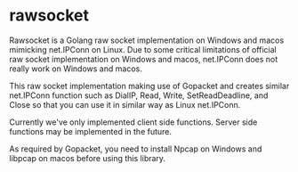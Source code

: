# rawsocket

Rawsocket is a Golang raw socket implementation on Windows and macos mimicking net.IPConn on Linux.
Due to some critical limitations of official raw socket implementation on Windows and macos, net.IPConn does not really work on Windows and macos.

This raw socket implementation making use of Gopacket and creates similar net.IPConn function such as DialIP, Read, Write, SetReadDeadline, and Close so that you can use it in similar way as Linux net.IPConn.

Currently we've only implemented client side functions. Server side functions may be implemented in the future.

As required by Gopacket, you need to install Npcap on Windows and libpcap on macos before using this library.
